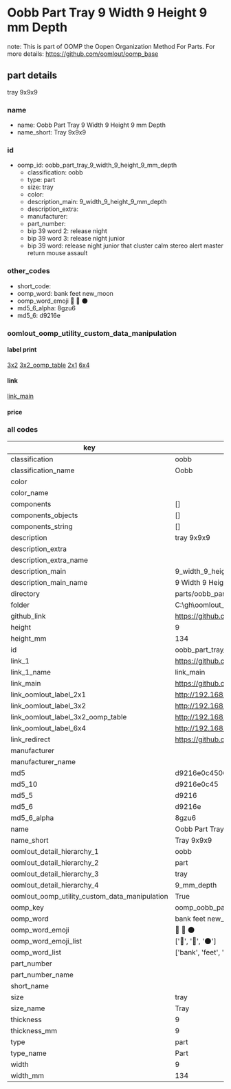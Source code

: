 # Oobb Part Tray 9 Width 9 Height 9 mm Depth  

note: This is part of OOMP the Oopen Organization Method For Parts. For more details: https://github.com/oomlout/oomp_base

##  part details
  



tray 9x9x9



### name
* name: Oobb Part Tray 9 Width 9 Height 9 mm Depth
* name_short: Tray 9x9x9 
### id
* oomp_id: oobb_part_tray_9_width_9_height_9_mm_depth
  * classification: oobb
  * type: part
  * size: tray
  * color: 
  * description_main: 9_width_9_height_9_mm_depth
  * description_extra: 
  * manufacturer: 
  * part_number: 
  * bip 39 word 2: release night
  * bip 39 word 3: release night junior
  * bip 39 word: release night junior that cluster calm stereo alert master return mouse assault

### other_codes
* short_code: 
* oomp_word: bank feet new_moon
* oomp_word_emoji :bank: :feet: :new_moon:
* md5_6_alpha: 8gzu6
* md5_6: d9216e






### oomlout_oomp_utility_custom_data_manipulation
#### label print
[3x2](http://192.168.1.245:1112/?label=oomp%208gzu6)
[3x2_oomp_table](http://192.168.1.108:1112/?label=oomp%208gzu6)
[2x1](http://192.168.1.242:1112/?label=oomp%208gzu6)
[6x4](http://192.168.1.55:1112/?label=oomp%208gzu6)    

#### link

[link_main](https://github.com/oomlout/oomlout_oobb_version_4_generated_parts/tree/main/navigation_oomp/oobb/part/tray/9_width_9_height_9_mm_depth/part)                              

#### price







### all codes 
| key | value |  
| --- | --- |  
| classification | oobb |  
| classification_name | Oobb |  
| color |  |  
| color_name |  |  
| components | [] |  
| components_objects | [] |  
| components_string | [] |  
| description | tray 9x9x9 |  
| description_extra |  |  
| description_extra_name |  |  
| description_main | 9_width_9_height_9_mm_depth |  
| description_main_name | 9 Width 9 Height 9 mm Depth |  
| directory | parts/oobb_part_tray_9_width_9_height_9_mm_depth |  
| folder | C:\gh\oomlout_oobb_version_4_generated_parts\parts\oobb_part_tray_9_width_9_height_9_mm_depth |  
| github_link | https://github.com/oomlout/oomlout_oomp_part_src/tree/main/parts/oobb_part_tray_9_width_9_height_9_mm_depth |  
| height | 9 |  
| height_mm | 134 |  
| id | oobb_part_tray_9_width_9_height_9_mm_depth |  
| link_1 | https://github.com/oomlout/oomlout_oobb_version_4_generated_parts/tree/main/navigation_oomp/oobb/part/tray/9_width_9_height_9_mm_depth/part |  
| link_1_name | link_main |  
| link_main | https://github.com/oomlout/oomlout_oobb_version_4_generated_parts/tree/main/navigation_oomp/oobb/part/tray/9_width_9_height_9_mm_depth/part |  
| link_oomlout_label_2x1 | http://192.168.1.242:1112/?label=oomp%208gzu6 |  
| link_oomlout_label_3x2 | http://192.168.1.245:1112/?label=oomp%208gzu6 |  
| link_oomlout_label_3x2_oomp_table | http://192.168.1.108:1112/?label=oomp%208gzu6 |  
| link_oomlout_label_6x4 | http://192.168.1.55:1112/?label=oomp%208gzu6 |  
| link_redirect | https://github.com/oomlout/oomlout_oobb_version_4_generated_parts/tree/main/parts/oobb_tray_09_09_09 |  
| manufacturer |  |  
| manufacturer_name |  |  
| md5 | d9216e0c45063ab082163dfef26565a9 |  
| md5_10 | d9216e0c45 |  
| md5_5 | d9216 |  
| md5_6 | d9216e |  
| md5_6_alpha | 8gzu6 |  
| name | Oobb Part Tray 9 Width 9 Height 9 mm Depth |  
| name_short | Tray 9x9x9  |  
| oomlout_detail_hierarchy_1 | oobb |  
| oomlout_detail_hierarchy_2 | part |  
| oomlout_detail_hierarchy_3 | tray |  
| oomlout_detail_hierarchy_4 | 9_mm_depth |  
| oomlout_oomp_utility_custom_data_manipulation | True |  
| oomp_key | oomp_oobb_part_tray_9_width_9_height_9_mm_depth |  
| oomp_word | bank feet new_moon |  
| oomp_word_emoji | :bank: :feet: :new_moon: |  
| oomp_word_emoji_list | [':bank:', ':feet:', ':new_moon:'] |  
| oomp_word_list | ['bank', 'feet', 'new_moon'] |  
| part_number |  |  
| part_number_name |  |  
| short_name |  |  
| size | tray |  
| size_name | Tray |  
| thickness | 9 |  
| thickness_mm | 9 |  
| type | part |  
| type_name | Part |  
| width | 9 |  
| width_mm | 134 |  
